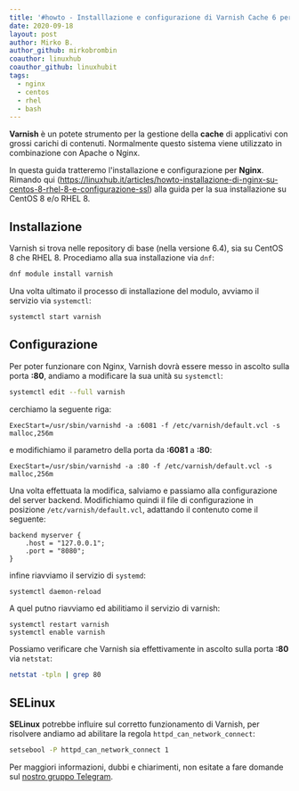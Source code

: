 ```yaml
---
title: '#howto - Installlazione e configurazione di Varnish Cache 6 per Nginx su CentOS 8/RHEL 8'
date: 2020-09-18
layout: post
author: Mirko B.
author_github: mirkobrombin
coauthor: linuxhub
coauthor_github: linuxhubit
tags:
  - nginx  
  - centos  
  - rhel  
  - bash
---
```

**Varnish** è un potete strumento per la gestione della **cache** di applicativi con grossi carichi di contenuti. Normalmente questo sistema viene utilizzato in combinazione con Apache o Nginx. 

In questa guida tratteremo l'installazione e configurazione per **Nginx**. Rimando qui (https://linuxhub.it/articles/howto-installazione-di-nginx-su-centos-8-rhel-8-e-configurazione-ssl) alla guida per la sua installazione su CentOS 8 e/o RHEL 8.

## Installazione
Varnish si trova nelle repository di base (nella versione 6.4), sia su CentOS 8 che RHEL 8. Procediamo alla sua installazione via `dnf`:

```bash
dnf module install varnish
```

Una volta ultimato il processo di installazione del modulo, avviamo il servizio via `systemctl`:

```bash
systemctl start varnish
```

## Configurazione
Per poter funzionare con Nginx, Varnish dovrà essere messo in ascolto sulla porta **:80**, andiamo a modificare la sua unità su `systemctl`:

```bash
systemctl edit --full varnish
```

cerchiamo la seguente riga:

```
ExecStart=/usr/sbin/varnishd -a :6081 -f /etc/varnish/default.vcl -s malloc,256m
```

e modifichiamo il parametro della porta da **:6081** a **:80**:

```
ExecStart=/usr/sbin/varnishd -a :80 -f /etc/varnish/default.vcl -s malloc,256m
```

Una volta effettuata la modifica, salviamo e passiamo alla configurazione del server backend. Modifichiamo quindi il file di configurazione in posizione `/etc/varnish/default.vcl`, adattando il contenuto come il seguente:

```
backend myserver {
    .host = "127.0.0.1";
    .port = "8080";
}
```

infine riavviamo il servizio di `systemd`:

```bash
systemctl daemon-reload
```

A quel putno riavviamo ed abilitiamo il servizio di varnish:

```
systemctl restart varnish
systemctl enable varnish
```

Possiamo verificare che Varnish sia effettivamente in ascolto sulla porta **:80** via `netstat`:

```bash
netstat -tpln | grep 80
```

## SELinux
**SELinux** potrebbe influire sul corretto funzionamento di Varnish, per risolvere andiamo ad abilitare la regola `httpd_can_network_connect`:

```bash
setsebool -P httpd_can_network_connect 1
```


Per maggiori informazioni, dubbi e chiarimenti, non esitate a fare domande sul [nostro gruppo Telegram](https://t.me/linuxpeople).